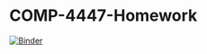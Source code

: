 # COMP-4447-Homework
[![Binder](https://mybinder.org/badge_logo.svg)](https://mybinder.org/v2/gh/sophearathchea/COMP-4447-Homework/master)
